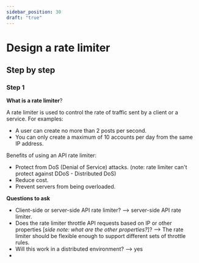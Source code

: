 ```yaml
---
sidebar_position: 30
draft: "true"
---
```

# Design a rate limiter

## Step by step

### Step 1

**What is a rate limiter**?

A rate limiter is used to control the rate of traffic sent by a client or a service. For examples:
- A user can create no more than 2 posts per second.
- You can only create a maximum of 10 accounts per day from the same IP address.

Benefits of using an API rate limiter:
- Protect from DoS (Denial of Service) attacks. (note: rate limiter can't protect against DDoS - Distributed DoS)
- Reduce cost.
- Prevent servers from being overloaded.

**Questions to ask**

- Client-side or server-side API rate limiter? —> server-side API rate limiter.
- Does the rate limiter throttle API requests based on IP or other properties [*side note: what are the other properties?*]? —> The rate limiter should be flexible enough to support different sets of throttle rules.
- Will this work in a distributed environment? —> yes
- 